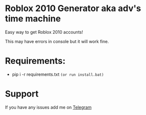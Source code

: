 # Roblox 2010 Generator aka adv's time machine
Easy way to get Roblox 2010 accounts!

This may have errors in console but it will work fine.

# Requirements:
- pip i -r requirements.txt `(or run install.bat)`

# Support
If you have any issues add me on [Telegram](https://t.me/malychuj)
 

 
